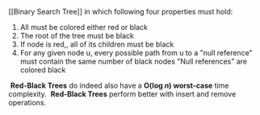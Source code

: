 [[Binary Search Tree]] in which following four properties must hold:
1. All must be colored either red or black
2. The root of the tree must be black
3. If node is red,, all of its children must be black
4. For any given node u, every possible path from u to a "null reference" must contain the same number of black nodes
"Null references" are colored black

 **Red-Black Trees** do indeed also have a **O(log _n_) worst-case** time complexity.
 **Red-Black Trees** perform better with insert and remove operations.